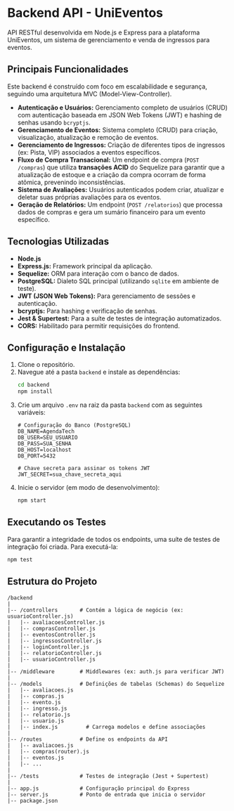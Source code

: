 # Backend API - UniEventos

API RESTful desenvolvida em Node.js e Express para a plataforma UniEventos, um sistema de gerenciamento e venda de ingressos para eventos.

## Principais Funcionalidades

Este backend é construído com foco em escalabilidade e segurança, seguindo uma arquitetura MVC (Model-View-Controller).

  * **Autenticação e Usuários:** Gerenciamento completo de usuários (CRUD) com autenticação baseada em JSON Web Tokens (JWT) e hashing de senhas usando `bcryptjs`.
  * **Gerenciamento de Eventos:** Sistema completo (CRUD) para criação, visualização, atualização e remoção de eventos.
  * **Gerenciamento de Ingressos:** Criação de diferentes tipos de ingressos (ex: Pista, VIP) associados a eventos específicos.
  * **Fluxo de Compra Transacional:** Um endpoint de compra (`POST /compras`) que utiliza **transações ACID** do Sequelize para garantir que a atualização de estoque e a criação da compra ocorram de forma atômica, prevenindo inconsistências.
  * **Sistema de Avaliações:** Usuários autenticados podem criar, atualizar e deletar suas próprias avaliações para os eventos.
  * **Geração de Relatórios:** Um endpoint (`POST /relatorios`) que processa dados de compras e gera um sumário financeiro para um evento específico.

## Tecnologias Utilizadas

  * **Node.js**
  * **Express.js:** Framework principal da aplicação.
  * **Sequelize:** ORM para interação com o banco de dados.
  * **PostgreSQL:** Dialeto SQL principal (utilizando `sqlite` em ambiente de teste).
  * **JWT (JSON Web Tokens):** Para gerenciamento de sessões e autenticação.
  * **bcryptjs:** Para hashing e verificação de senhas.
  * **Jest & Supertest:** Para a suíte de testes de integração automatizados.
  * **CORS:** Habilitado para permitir requisições do frontend.

## Configuração e Instalação

1.  Clone o repositório.
2.  Navegue até a pasta `backend` e instale as dependências:
    ```bash
    cd backend
    npm install
    ```
3.  Crie um arquivo `.env` na raiz da pasta `backend` com as seguintes variáveis:
    ```env
    # Configuração do Banco (PostgreSQL)
    DB_NAME=AgendaTech
    DB_USER=SEU_USUARIO
    DB_PASS=SUA_SENHA
    DB_HOST=localhost
    DB_PORT=5432

    # Chave secreta para assinar os tokens JWT
    JWT_SECRET=sua_chave_secreta_aqui
    ```
4.  Inicie o servidor (em modo de desenvolvimento):
    ```bash
    npm start
    ```

## Executando os Testes

Para garantir a integridade de todos os endpoints, uma suíte de testes de integração foi criada. Para executá-la:

```bash
npm test
```

## Estrutura do Projeto

```
/backend
|
|-- /controllers       # Contém a lógica de negócio (ex: usuarioController.js)
|   |-- avaliacoesController.js
|   |-- comprasController.js
|   |-- eventosController.js
|   |-- ingressosController.js
|   |-- loginController.js
|   |-- relatorioController.js
|   |-- usuarioController.js
|
|-- /middleware        # Middlewares (ex: auth.js para verificar JWT)
|
|-- /models            # Definições de tabelas (Schemas) do Sequelize
|   |-- avaliacoes.js
|   |-- compras.js
|   |-- evento.js
|   |-- ingresso.js
|   |-- relatorio.js
|   |-- usuario.js
|   |-- index.js         # Carrega modelos e define associações
|
|-- /routes            # Define os endpoints da API
|   |-- avaliacoes.js
|   |-- compras(router).js
|   |-- eventos.js
|   |-- ...
|
|-- /tests             # Testes de integração (Jest + Supertest)
|
|-- app.js             # Configuração principal do Express
|-- server.js          # Ponto de entrada que inicia o servidor
|-- package.json
```
